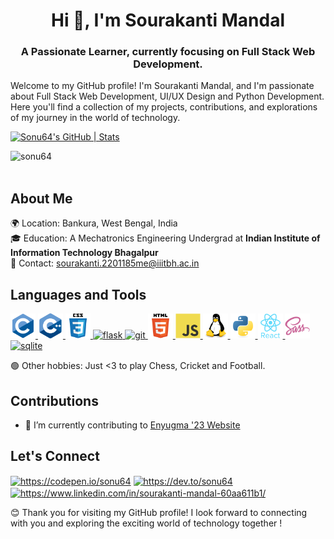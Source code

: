 <h1 align="center">Hi 👋, I'm Sourakanti Mandal</h1>
<h3 align="center">A Passionate Learner, currently focusing on Full Stack Web Development.</h3>
<p>Welcome to my GitHub profile! I'm Sourakanti Mandal, and I'm passionate about Full Stack Web Development, UI/UX Design and Python Development. Here you'll find a collection of my projects, contributions, and explorations of my journey in the world of technology. </p> 

  

[![Sonu64's GitHub | Stats](https://stats.quine.sh/Sonu64/github?theme=dark)](https://quine.sh) 

<p><img align="left" src="https://github-readme-stats.vercel.app/api/top-langs?username=sonu64&show_icons=true&locale=en&layout=compact" alt="sonu64" /></p>  <br><br>

## About Me
🌍 Location: Bankura, West Bengal, India  
🎓 Education: A  Mechatronics Engineering Undergrad at __Indian Institute of Information Technology Bhagalpur__   
📧 Contact: sourakanti.2201185me@iiitbh.ac.in  

## Languages and Tools
<p align="left"> <a href="https://www.cprogramming.com/" target="_blank" rel="noreferrer"> <img src="https://raw.githubusercontent.com/devicons/devicon/master/icons/c/c-original.svg" alt="c" width="40" height="40"/> </a> <a href="https://www.w3schools.com/cpp/" target="_blank" rel="noreferrer"> <img src="https://raw.githubusercontent.com/devicons/devicon/master/icons/cplusplus/cplusplus-original.svg" alt="cplusplus" width="40" height="40"/> </a> <a href="https://www.w3schools.com/css/" target="_blank" rel="noreferrer"> <img src="https://raw.githubusercontent.com/devicons/devicon/master/icons/css3/css3-original-wordmark.svg" alt="css3" width="40" height="40"/> </a> <a href="https://flask.palletsprojects.com/" target="_blank" rel="noreferrer"> <img src="https://www.vectorlogo.zone/logos/pocoo_flask/pocoo_flask-icon.svg" alt="flask" width="40" height="40"/> </a> <a href="https://git-scm.com/" target="_blank" rel="noreferrer"> <img src="https://www.vectorlogo.zone/logos/git-scm/git-scm-icon.svg" alt="git" width="40" height="40"/> </a> <a href="https://www.w3.org/html/" target="_blank" rel="noreferrer"> <img src="https://raw.githubusercontent.com/devicons/devicon/master/icons/html5/html5-original-wordmark.svg" alt="html5" width="40" height="40"/> </a> <a href="https://developer.mozilla.org/en-US/docs/Web/JavaScript" target="_blank" rel="noreferrer"> <img src="https://raw.githubusercontent.com/devicons/devicon/master/icons/javascript/javascript-original.svg" alt="javascript" width="40" height="40"/> </a> <a href="https://www.linux.org/" target="_blank" rel="noreferrer"> <img src="https://raw.githubusercontent.com/devicons/devicon/master/icons/linux/linux-original.svg" alt="linux" width="40" height="40"/> </a> <a href="https://www.python.org" target="_blank" rel="noreferrer"> <img src="https://raw.githubusercontent.com/devicons/devicon/master/icons/python/python-original.svg" alt="python" width="40" height="40"/> </a> <a href="https://reactjs.org/" target="_blank" rel="noreferrer"> <img src="https://raw.githubusercontent.com/devicons/devicon/master/icons/react/react-original-wordmark.svg" alt="react" width="40" height="40"/> </a> <a href="https://sass-lang.com" target="_blank" rel="noreferrer"> <img src="https://raw.githubusercontent.com/devicons/devicon/master/icons/sass/sass-original.svg" alt="sass" width="40" height="40"/> </a> <a href="https://www.sqlite.org/" target="_blank" rel="noreferrer"> <img src="https://www.vectorlogo.zone/logos/sqlite/sqlite-icon.svg" alt="sqlite" width="40" height="40"/> </a> </p>

🟢 Other hobbies: Just <3 to play Chess, Cricket and Football.  


## Contributions
- 🔭 I’m currently contributing to [Enyugma '23 Website](https://github.com/DevCIIITBhagalpur/enyugma23)

## Let's Connect
<p align="left">
<a href="https://codepen.io/https://codepen.io/sonu64" target="blank"><img align="center" src="https://raw.githubusercontent.com/rahuldkjain/github-profile-readme-generator/master/src/images/icons/Social/codepen.svg" alt="https://codepen.io/sonu64" height="30" width="40" /></a>
<a href="https://dev.to/https://dev.to/sonu64" target="blank"><img align="center" src="https://raw.githubusercontent.com/rahuldkjain/github-profile-readme-generator/master/src/images/icons/Social/devto.svg" alt="https://dev.to/sonu64" height="30" width="40" /></a>
<a href="https://linkedin.com/in/https://www.linkedin.com/in/sourakanti-mandal-60aa611b1/" target="blank"><img align="center" src="https://raw.githubusercontent.com/rahuldkjain/github-profile-readme-generator/master/src/images/icons/Social/linked-in-alt.svg" alt="https://www.linkedin.com/in/sourakanti-mandal-60aa611b1/" height="30" width="40" /></a>
</p>  



😊 Thank you for visiting my GitHub profile! I look forward to connecting with you and exploring the exciting world of technology together !   



